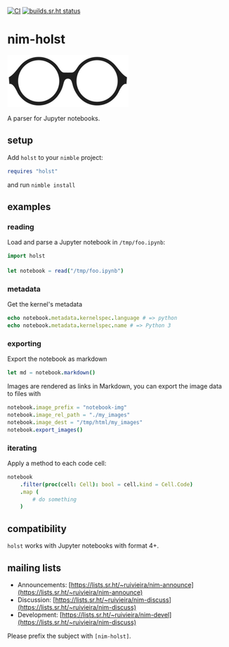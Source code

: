 [![CI](https://github.com/ruivieira/nim-holst/actions/workflows/test.yml/badge.svg)](https://github.com/ruivieira/nim-holst/actions/workflows/test.yml) [![builds.sr.ht status](https://builds.sr.ht/~ruivieira/nim-holst/commits/.build.yml.svg)](https://builds.sr.ht/~ruivieira/nim-holst/commits/.build.yml?)

# nim-holst

![](./docs/holst.png)

A parser for Jupyter notebooks.

## setup

Add `holst` to your `nimble` project:

```nim
requires "holst"
```

and run `nimble install`

## examples

### reading

Load and parse a Jupyter notebook in `/tmp/foo.ipynb`:

```nim
import holst

let notebook = read("/tmp/foo.ipynb")
```

### metadata

Get the kernel's metadata

```nim
echo notebook.metadata.kernelspec.language # => python
echo notebook.metadata.kernelspec.name # => Python 3
```

### exporting

Export the notebook as markdown

```nim
let md = notebook.markdown()
```

Images are rendered as links in Markdown, you can export the image data to files with

```nim
notebook.image_prefix = "notebook-img"
notebook.image_rel_path = "./my_images"
notebook.image_dest = "/tmp/html/my_images"
notebook.export_images()
```

### iterating

Apply a method to each code cell:

```nim
notebook
    .filter(proc(cell: Cell): bool = cell.kind = Cell.Code)
    .map (
        # do something
    )
```

## compatibility

`holst` works with Jupyter notebooks with format 4+.

## mailing lists

- Announcements: [https://lists.sr.ht/~ruivieira/nim-announce](https://lists.sr.ht/~ruivieira/nim-announce)
- Discussion: [https://lists.sr.ht/~ruivieira/nim-discuss](https://lists.sr.ht/~ruivieira/nim-discuss)
- Development: [https://lists.sr.ht/~ruivieira/nim-devel](https://lists.sr.ht/~ruivieira/nim-discuss)

Please prefix the subject with `[nim-holst]`.

